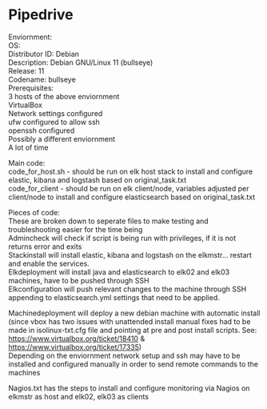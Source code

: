 # Pipedrive
Enviornment:  
OS:  
Distributor ID:	Debian  
Description:	Debian GNU/Linux 11 (bullseye)  
Release:		11  
Codename:		bullseye  
Prerequisites:  
3 hosts of the above enviornment  
VirtualBox  
Network settings configured  
ufw configured to allow ssh  
openssh configured  
Possibly a different enviornment   
A lot of time  
  
Main code:  
code_for_host.sh 	- should be run on elk host stack to install and configure elastic, kibana and logstash based on original_task.txt  
code_for_client 	- should be run on elk client/node, variables adjusted per client/node to install and configure elasticsearch based on original_task.txt  
  


Pieces of code:  
These are broken down to seperate files to make testing and troubleshooting easier for the time being  
Admincheck will check if script is being run with privileges, if it is not returns error and exits   
Stackinstall will install elastic, kibana and logstash on the elkmstr... restart and enable the services.    
Elkdeployment will install java and elasticsearch to elk02 and elk03 machines, have to be pushed through SSH  
Elkconfiguration will push relevant changes to the machine through SSH appending to elasticsearch.yml settings that need to be applied.  

Machinedeployment will deploy a new debian machine with automatic install (since vbox has two issues with unattended install manual fixes had to be made in isolinux-txt.cfg file and pointing at pre and post install scripts. See: https://www.virtualbox.org/ticket/18410 & https://www.virtualbox.org/ticket/17335)      
Depending on the enviornment network setup and ssh may have to be installed and configured manually in order to send remote commands to the machines  

Nagios.txt has the steps to install and configure monitoring via Nagios on elkmstr as host and elk02, elk03 as clients  


